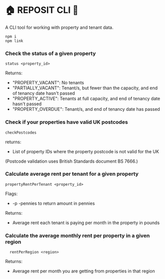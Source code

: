 # 🏠 REPOSIT CLI 👥

A CLI tool for working with property and tenant data.

```
npm i 
npm link
```

### Check the status of a given property
```
status <property_id>
```

Returns:
- "PROPERTY_VACANT": No tenants
- "PARTIALLY_VACANT": Tenant/s, but fewer than the capacity, and end of tenancy date hasn't passed
- "PROPERTY_ACTIVE": Tenants at full capacity, and end of tenancy date hasn't passed
- "PROPERTY_OVERDUE": Tenant/s, and end of tenancy date has passed  



### Check if your properties have valid UK postcodes
```
checkPostcodes
```

returns:
- List of property IDs where the property postcode is not valid for the UK

(Postcode validation uses British Standards document BS 7666.)



### Calculate average rent per tenant for a given property
```
propertyRentPerTenant <property_id>
```
Flags:
- -p -pennies to return amount in pennies

Returns:
- Average rent each tenant is paying per month in the property in pounds



### Calculate the average monthly rent per property in a given region
```
  rentPerRegion <region>

```

Returns:
- Average rent per month you are getting from properties in that region
